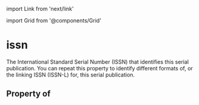 import Link from 'next/link'
  
import Grid from '@components/Grid'

# issn

The International Standard Serial Number (ISSN) that identifies this serial publication. You can repeat this property to identify different formats of, or the linking ISSN (ISSN-L) for, this serial publication.

## Property of



